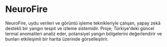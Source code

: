 # NeuroFire
NeuroFire, uydu verileri ve görüntü işleme teknikleriyle çalışan, yapay zekâ destekli bir yangın tespit ve izleme sistemidir. Proje; Türkiye'deki güncel termal anomalileri analiz eder, potansiyel yangın bölgelerini değerlendirir ve bunları etkileşimli bir harita üzerinde görselleştirir.
